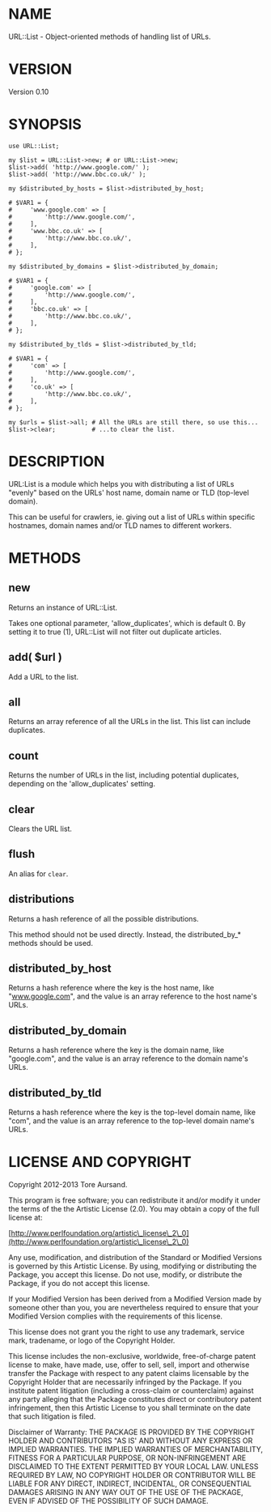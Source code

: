 # NAME

URL::List - Object-oriented methods of handling list of URLs.

# VERSION

Version 0.10

# SYNOPSIS

    use URL::List;

    my $list = URL::List->new; # or URL::List->new;
    $list->add( 'http://www.google.com/' );
    $list->add( 'http://www.bbc.co.uk/' );

    my $distributed_by_hosts = $list->distributed_by_host;

    # $VAR1 = {
    #     'www.google.com' => [
    #         'http://www.google.com/',
    #     ],
    #     'www.bbc.co.uk' => [
    #         'http://www.bbc.co.uk/',
    #     ],
    # };

    my $distributed_by_domains = $list->distributed_by_domain;

    # $VAR1 = {
    #     'google.com' => [
    #         'http://www.google.com/',
    #     ],
    #     'bbc.co.uk' => [
    #         'http://www.bbc.co.uk/',
    #     ],
    # };

    my $distributed_by_tlds = $list->distributed_by_tld;

    # $VAR1 = {
    #     'com' => [
    #         'http://www.google.com/',
    #     ],
    #     'co.uk' => [
    #         'http://www.bbc.co.uk/',
    #     ],
    # };

    my $urls = $list->all; # All the URLs are still there, so use this...
    $list->clear;          # ...to clear the list.

# DESCRIPTION

URL:List is a module which helps you with distributing a list of URLs "evenly"
based on the URLs' host name, domain name or TLD (top-level domain).

This can be useful for crawlers, ie. giving out a list of URLs within specific
hostnames, domain names and/or TLD names to different workers.

# METHODS

## new

Returns an instance of URL::List.

Takes one optional parameter, 'allow\_duplicates', which is default 0. By setting
it to true (1), URL::List will not filter out duplicate articles.

## add( $url )

Add a URL to the list.

## all

Returns an array reference of all the URLs in the list. This list can include
duplicates.

## count

Returns the number of URLs in the list, including potential duplicates,
depending on the 'allow\_duplicates' setting.

## clear

Clears the URL list.

## flush

An alias for `clear`.

## distributions

Returns a hash reference of all the possible distributions.

This method should not be used directly. Instead, the distributed\_by\_\* methods
should be used.

## distributed\_by\_host

Returns a hash reference where the key is the host name, like "www.google.com",
and the value is an array reference to the host name's URLs.

## distributed\_by\_domain

Returns a hash reference where the key is the domain name, like "google.com",
and the value is an array reference to the domain name's URLs.

## distributed\_by\_tld

Returns a hash reference where the key is the top-level domain name, like "com",
and the value is an array reference to the top-level domain name's URLs.

# LICENSE AND COPYRIGHT

Copyright 2012-2013 Tore Aursand.

This program is free software; you can redistribute it and/or modify it
under the terms of the the Artistic License (2.0). You may obtain a
copy of the full license at:

[http://www.perlfoundation.org/artistic\_license\_2\_0](http://www.perlfoundation.org/artistic\_license\_2\_0)

Any use, modification, and distribution of the Standard or Modified
Versions is governed by this Artistic License. By using, modifying or
distributing the Package, you accept this license. Do not use, modify,
or distribute the Package, if you do not accept this license.

If your Modified Version has been derived from a Modified Version made
by someone other than you, you are nevertheless required to ensure that
your Modified Version complies with the requirements of this license.

This license does not grant you the right to use any trademark, service
mark, tradename, or logo of the Copyright Holder.

This license includes the non-exclusive, worldwide, free-of-charge
patent license to make, have made, use, offer to sell, sell, import and
otherwise transfer the Package with respect to any patent claims
licensable by the Copyright Holder that are necessarily infringed by the
Package. If you institute patent litigation (including a cross-claim or
counterclaim) against any party alleging that the Package constitutes
direct or contributory patent infringement, then this Artistic License
to you shall terminate on the date that such litigation is filed.

Disclaimer of Warranty: THE PACKAGE IS PROVIDED BY THE COPYRIGHT HOLDER
AND CONTRIBUTORS "AS IS' AND WITHOUT ANY EXPRESS OR IMPLIED WARRANTIES.
THE IMPLIED WARRANTIES OF MERCHANTABILITY, FITNESS FOR A PARTICULAR
PURPOSE, OR NON-INFRINGEMENT ARE DISCLAIMED TO THE EXTENT PERMITTED BY
YOUR LOCAL LAW. UNLESS REQUIRED BY LAW, NO COPYRIGHT HOLDER OR
CONTRIBUTOR WILL BE LIABLE FOR ANY DIRECT, INDIRECT, INCIDENTAL, OR
CONSEQUENTIAL DAMAGES ARISING IN ANY WAY OUT OF THE USE OF THE PACKAGE,
EVEN IF ADVISED OF THE POSSIBILITY OF SUCH DAMAGE.
